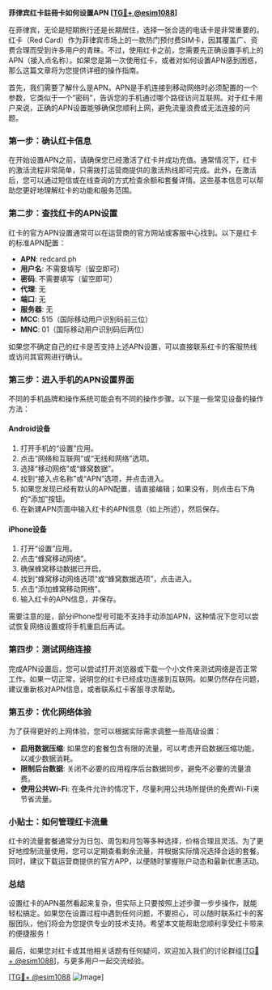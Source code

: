 **菲律宾红卡註冊卡如何设置APN [[TG💪+ @esim1088](https://t.me/s/esim1088)]**

在菲律宾，无论是短期旅行还是长期居住，选择一张合适的电话卡是非常重要的。红卡（Red Card）作为菲律宾市场上的一款热门预付费SIM卡，因其覆盖广、资费合理而受到许多用户的青睐。不过，使用红卡之前，您需要先正确设置手机上的APN（接入点名称）。如果您是第一次使用红卡，或者对如何设置APN感到困惑，那么这篇文章将为您提供详细的操作指南。

首先，我们需要了解什么是APN。APN是手机连接到移动网络时必须配置的一个参数，它类似于一个“密码”，告诉您的手机通过哪个路径访问互联网。对于红卡用户来说，正确的APN设置能够确保您顺利上网，避免流量浪费或无法连接的问题。

### **第一步：确认红卡信息**
在开始设置APN之前，请确保您已经激活了红卡并成功充值。通常情况下，红卡的激活流程非常简单，只需拨打运营商提供的激活热线即可完成。此外，在激活后，您可以通过短信或在线查询的方式检查余额和套餐详情。这些基本信息可以帮助您更好地理解红卡的功能和服务范围。

### **第二步：查找红卡的APN设置**
红卡的官方APN设置通常可以在运营商的官方网站或客服中心找到。以下是红卡的标准APN配置：
- **APN**: redcard.ph  
- **用户名**: 不需要填写（留空即可）  
- **密码**: 不需要填写（留空即可）  
- **代理**: 无  
- **端口**: 无  
- **服务器**: 无  
- **MCC**: 515（国际移动用户识别码前三位）  
- **MNC**: 01（国际移动用户识别码后两位）

如果您不确定自己的红卡是否支持上述APN设置，可以直接联系红卡的客服热线或访问其官网进行确认。

### **第三步：进入手机的APN设置界面**
不同的手机品牌和操作系统可能会有不同的操作步骤。以下是一些常见设备的操作方法：

#### **Android设备**
1. 打开手机的“设置”应用。
2. 点击“网络和互联网”或“无线和网络”选项。
3. 选择“移动网络”或“蜂窝数据”。
4. 找到“接入点名称”或“APN”选项，并点击进入。
5. 如果您发现已经有默认的APN配置，请直接编辑；如果没有，则点击右下角的“添加”按钮。
6. 在新建APN页面中输入红卡的APN信息（如上所述），然后保存。

#### **iPhone设备**
1. 打开“设置”应用。
2. 点击“蜂窝移动网络”。
3. 确保蜂窝移动数据已开启。
4. 找到“蜂窝移动网络选项”或“蜂窝数据选项”，点击进入。
5. 点击“添加蜂窝移动网络”。
6. 输入红卡的APN信息，并保存。

需要注意的是，部分iPhone型号可能不支持手动添加APN，这种情况下您可以尝试恢复网络设置或将手机重启后再试。

### **第四步：测试网络连接**
完成APN设置后，您可以尝试打开浏览器或下载一个小文件来测试网络是否正常工作。如果一切正常，说明您的红卡已经成功连接到互联网。如果仍然存在问题，建议重新核对APN信息，或者联系红卡客服寻求帮助。

### **第五步：优化网络体验**
为了获得更好的上网体验，您可以根据实际需求调整一些高级设置：
- **启用数据压缩**: 如果您的套餐包含有限的流量，可以考虑开启数据压缩功能，以减少数据消耗。
- **限制后台数据**: 关闭不必要的应用程序后台数据同步，避免不必要的流量浪费。
- **使用公共Wi-Fi**: 在条件允许的情况下，尽量利用公共场所提供的免费Wi-Fi来节省流量。

### **小贴士：如何管理红卡流量**
红卡的流量套餐通常分为日包、周包和月包等多种选择，价格合理且灵活。为了更好地控制流量使用，您可以定期查看剩余流量，并根据实际情况选择合适的套餐。同时，建议下载运营商提供的官方APP，以便随时掌握账户动态和最新优惠活动。

### **总结**
设置红卡的APN虽然看起来复杂，但实际上只要按照上述步骤一步步操作，就能轻松搞定。如果您在设置过程中遇到任何问题，不要担心，可以随时联系红卡的客服团队，他们将会为您提供专业的技术支持。希望本文能帮助您顺利享受红卡带来的便捷服务！

最后，如果您对红卡或其他相关话题有任何疑问，欢迎加入我们的讨论群组[[TG💪+ @esim1088](https://t.me/s/esim1088)]，与更多用户一起交流经验。

[[TG💪+ @esim1088](https://t.me/s/esim1088) ![Image](https://i.postimg.cc/4NQfJmqS/Snipaste-2025-05-13-00-14-12.png)]